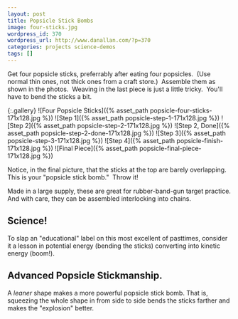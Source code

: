 ```yaml
---
layout: post
title: Popsicle Stick Bombs
image: four-sticks.jpg
wordpress_id: 370
wordpress_url: http://www.danallan.com/?p=370
categories: projects science-demos
tags: []
---
```

Get four popsicle sticks, preferrably after eating four popsicles.  (Use normal thin ones, not thick ones from a craft store.)  Assemble them as shown in the photos.  Weaving in the last piece is just a little tricky.  You'll have to bend the sticks a bit.

{:.gallery}
![Four Popsicle Sticks]({% asset_path popsicle-four-sticks-171x128.jpg %})
![Step 1]({% asset_path popsicle-step-1-171x128.jpg %})
![Step 2]({% asset_path popsicle-step-2-171x128.jpg %})
![Step 2, Done]({% asset_path popsicle-step-2-done-171x128.jpg %})
![Step 3]({% asset_path popsicle-step-3-171x128.jpg %})
![Step 4]({% asset_path popsicle-finish-171x128.jpg %})
![Final Piece]({% asset_path popsicle-final-piece-171x128.jpg %})

Notice, in the final picture, that the sticks at the top are barely overlapping.  This is your "popsicle stick bomb."  Throw it!

Made in a large supply, these are great for rubber-band-gun target practice. And with care, they can be assembled interlocking into chains.

## Science!

To slap an "educational" label on this most excellent of pasttimes, consider it a lesson in potential energy (bending the sticks) converting into kinetic energy (boom!).

## Advanced Popsicle Stickmanship. 

A _leaner_ shape makes a more powerful popsicle stick bomb. That is, squeezing the whole shape in from side to side bends the sticks farther and makes the "explosion" better.
